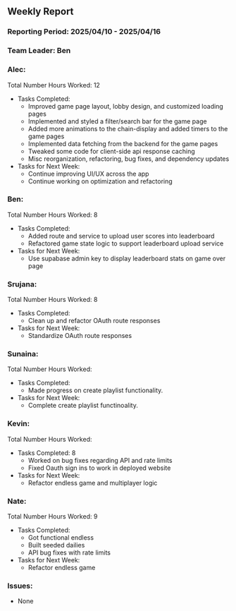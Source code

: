 ## **Weekly Report**

### **Reporting Period:** 2025/04/10 - 2025/04/16
### **Team Leader:** Ben


### **Alec:**
Total Number Hours Worked: 12
- Tasks Completed:
  - Improved game page layout, lobby design, and customized loading pages
  - Implemented and styled a filter/search bar for the game page
  - Added more animations to the chain-display and added timers to the game pages
  - Implemented data fetching from the backend for the game pages
  - Tweaked some code for client-side api response caching
  - Misc reorganization, refactoring, bug fixes, and dependency updates
- Tasks for Next Week:
  - Continue improving UI/UX across the app
  - Continue working on optimization and refactoring


### **Ben:**
Total Number Hours Worked: 8
- Tasks Completed:
  - Added route and service to upload user scores into leaderboard
  - Refactored game state logic to support leaderboard upload service
- Tasks for Next Week:
  - Use supabase admin key to display leaderboard stats on game over page


### **Srujana:**
Total Number Hours Worked: 8
- Tasks Completed:
  - Clean up and refactor OAuth route responses
- Tasks for Next Week:
  - Standardize OAuth route responses


### **Sunaina:**
Total Number Hours Worked:
- Tasks Completed:
  - Made progress on create playlist functionality.
- Tasks for Next Week:
  - Complete create playlist functinoality.



### **Kevin:**
Total Number Hours Worked:
- Tasks Completed: 8
  - Worked on bug fixes regarding API and rate limits
  - Fixed Oauth sign ins to work in deployed website
- Tasks for Next Week:
  - Refactor endless game and multiplayer logic


### **Nate:**
Total Number Hours Worked: 9
- Tasks Completed:
  - Got functional endless
  - Built seeded dailies
  - API bug fixes with rate limits
- Tasks for Next Week:
  - Refactor endless game


### **Issues:**
- None
